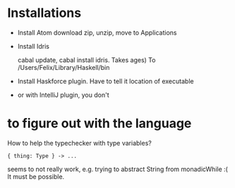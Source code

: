 # Installations

- Install Atom
download zip, unzip, move to Applications

- Install Idris

  cabal update, cabal install idris. Takes ages)
  To /Users/Felix/Library/Haskell/bin

- Install Haskforce plugin. 
    Have to tell it location of executable

- or with IntelliJ plugin, you don't

# to figure out with the language

How to help the typechecker with type variables?

    { thing: Type } -> ...

seems to not really work, e.g. trying to abstract
String from monadicWhile :( It must be possible.

